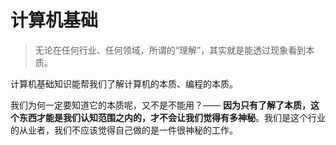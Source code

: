 # 计算机基础

> 无论在任何行业、任何领域，所谓的“理解”，其实就是能透过现象看到本质。

计算机基础知识能帮我们了解计算机的本质、编程的本质。

我们为何一定要知道它的本质呢，又不是不能用？—— **因为只有了解了本质，这个东西才能是我们认知范围之内的，才不会让我们觉得有多神秘**。我们是这个行业的从业者，我们不应该觉得自己做的是一件很神秘的工作。
